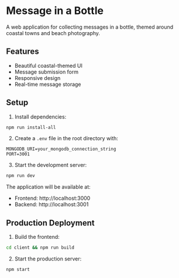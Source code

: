 # Message in a Bottle

A web application for collecting messages in a bottle, themed around coastal towns and beach photography.

## Features

- Beautiful coastal-themed UI
- Message submission form
- Responsive design
- Real-time message storage

## Setup

1. Install dependencies:
```bash
npm run install-all
```

2. Create a `.env` file in the root directory with:
```
MONGODB_URI=your_mongodb_connection_string
PORT=3001
```

3. Start the development server:
```bash
npm run dev
```

The application will be available at:
- Frontend: http://localhost:3000
- Backend: http://localhost:3001

## Production Deployment

1. Build the frontend:
```bash
cd client && npm run build
```

2. Start the production server:
```bash
npm start
``` 